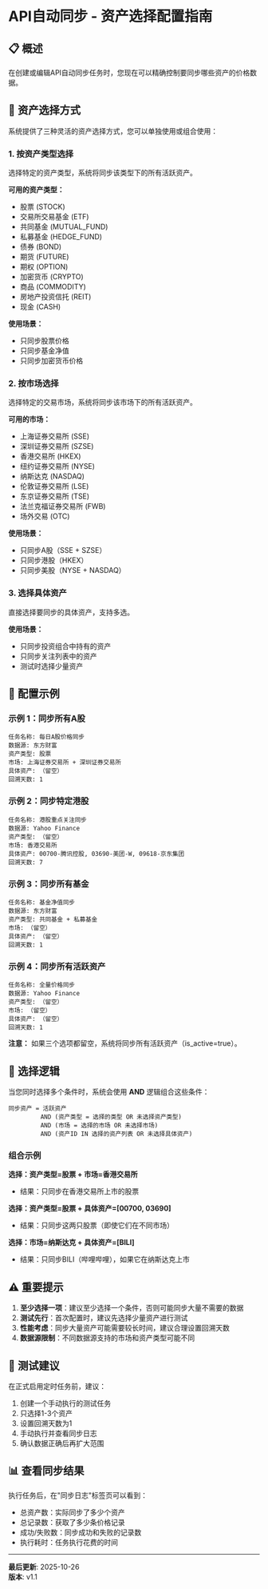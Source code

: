 # API自动同步 - 资产选择配置指南

## 📋 概述

在创建或编辑API自动同步任务时，您现在可以精确控制要同步哪些资产的价格数据。

## 🎯 资产选择方式

系统提供了三种灵活的资产选择方式，您可以单独使用或组合使用：

### 1. 按资产类型选择

选择特定的资产类型，系统将同步该类型下的所有活跃资产。

**可用的资产类型：**
- 股票 (STOCK)
- 交易所交易基金 (ETF)
- 共同基金 (MUTUAL_FUND)
- 私募基金 (HEDGE_FUND)
- 债券 (BOND)
- 期货 (FUTURE)
- 期权 (OPTION)
- 加密货币 (CRYPTO)
- 商品 (COMMODITY)
- 房地产投资信托 (REIT)
- 现金 (CASH)

**使用场景：**
- 只同步股票价格
- 只同步基金净值
- 只同步加密货币价格

### 2. 按市场选择

选择特定的交易市场，系统将同步该市场下的所有活跃资产。

**可用的市场：**
- 上海证券交易所 (SSE)
- 深圳证券交易所 (SZSE)
- 香港交易所 (HKEX)
- 纽约证券交易所 (NYSE)
- 纳斯达克 (NASDAQ)
- 伦敦证券交易所 (LSE)
- 东京证券交易所 (TSE)
- 法兰克福证券交易所 (FWB)
- 场外交易 (OTC)

**使用场景：**
- 只同步A股（SSE + SZSE）
- 只同步港股（HKEX）
- 只同步美股（NYSE + NASDAQ）

### 3. 选择具体资产

直接选择要同步的具体资产，支持多选。

**使用场景：**
- 只同步投资组合中持有的资产
- 只同步关注列表中的资产
- 测试时选择少量资产

## 📝 配置示例

### 示例 1：同步所有A股

```
任务名称: 每日A股价格同步
数据源: 东方财富
资产类型: 股票
市场: 上海证券交易所 + 深圳证券交易所
具体资产: （留空）
回溯天数: 1
```

### 示例 2：同步特定港股

```
任务名称: 港股重点关注同步
数据源: Yahoo Finance
资产类型: （留空）
市场: 香港交易所
具体资产: 00700-腾讯控股, 03690-美团-W, 09618-京东集团
回溯天数: 7
```

### 示例 3：同步所有基金

```
任务名称: 基金净值同步
数据源: 东方财富
资产类型: 共同基金 + 私募基金
市场: （留空）
具体资产: （留空）
回溯天数: 1
```

### 示例 4：同步所有活跃资产

```
任务名称: 全量价格同步
数据源: Yahoo Finance
资产类型: （留空）
市场: （留空）
具体资产: （留空）
回溯天数: 1
```

**注意：** 如果三个选项都留空，系统将同步所有活跃资产（is_active=true）。

## 🔄 选择逻辑

当您同时选择多个条件时，系统会使用 **AND** 逻辑组合这些条件：

```
同步资产 = 活跃资产 
         AND (资产类型 = 选择的类型 OR 未选择资产类型)
         AND (市场 = 选择的市场 OR 未选择市场)
         AND (资产ID IN 选择的资产列表 OR 未选择具体资产)
```

### 组合示例

**选择：资产类型=股票 + 市场=香港交易所**
- 结果：只同步在香港交易所上市的股票

**选择：资产类型=股票 + 具体资产=[00700, 03690]**
- 结果：只同步这两只股票（即使它们在不同市场）

**选择：市场=纳斯达克 + 具体资产=[BILI]**
- 结果：只同步BILI（哔哩哔哩），如果它在纳斯达克上市

## ⚠️ 重要提示

1. **至少选择一项**：建议至少选择一个条件，否则可能同步大量不需要的数据
2. **测试先行**：首次配置时，建议先选择少量资产进行测试
3. **性能考虑**：同步大量资产可能需要较长时间，建议合理设置回溯天数
4. **数据源限制**：不同数据源支持的市场和资产类型可能不同

## 🧪 测试建议

在正式启用定时任务前，建议：

1. 创建一个手动执行的测试任务
2. 只选择1-3个资产
3. 设置回溯天数为1
4. 手动执行并查看同步日志
5. 确认数据正确后再扩大范围

## 📊 查看同步结果

执行任务后，在"同步日志"标签页可以看到：
- 总资产数：实际同步了多少个资产
- 总记录数：获取了多少条价格记录
- 成功/失败数：同步成功和失败的记录数
- 执行耗时：任务执行花费的时间

---

**最后更新**: 2025-10-26  
**版本**: v1.1
